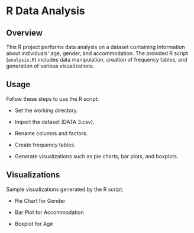 # R Data Analysis 

## Overview

This R project performs data analysis on a dataset containing information about individuals' age, gender, and accommodation. The provided R script (`analysis.R`) includes data manipulation, creation of frequency tables, and generation of various visualizations.

## Usage
Follow these steps to use the R script:

  - Set the working directory.

  - Import the dataset (DATA 3.csv).
    
  - Rename columns and factors.
    
  - Create frequency tables.
    
  - Generate visualizations such as pie charts, bar plots, and boxplots.

## Visualizations
Sample visualizations generated by the R script:

  - Pie Chart for Gender
    
  - Bar Plot for Accommodation
    
  - Boxplot for Age
